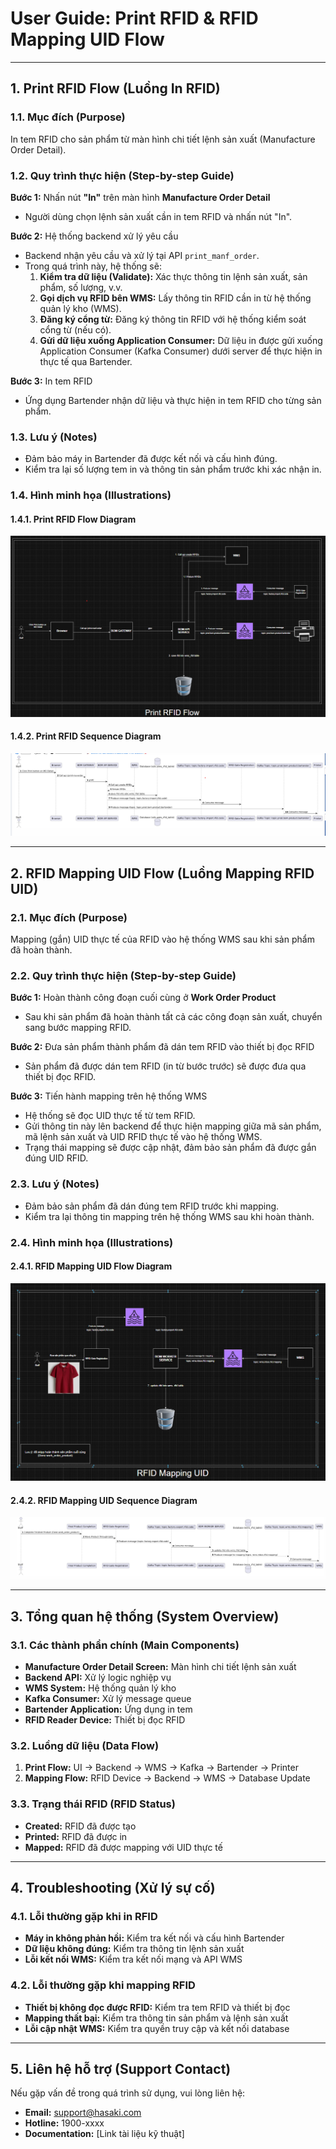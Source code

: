 # User Guide: Print RFID & RFID Mapping UID Flow

---

## 1. Print RFID Flow (Luồng In RFID)

### 1.1. Mục đích (Purpose)
In tem RFID cho sản phẩm từ màn hình chi tiết lệnh sản xuất (Manufacture Order Detail).

### 1.2. Quy trình thực hiện (Step-by-step Guide)

**Bước 1:** Nhấn nút **"In"** trên màn hình **Manufacture Order Detail**
- Người dùng chọn lệnh sản xuất cần in tem RFID và nhấn nút "In".

**Bước 2:** Hệ thống backend xử lý yêu cầu
- Backend nhận yêu cầu và xử lý tại API `print_manf_order`.
- Trong quá trình này, hệ thống sẽ:
  1. **Kiểm tra dữ liệu (Validate):** Xác thực thông tin lệnh sản xuất, sản phẩm, số lượng, v.v.
  2. **Gọi dịch vụ RFID bên WMS:** Lấy thông tin RFID cần in từ hệ thống quản lý kho (WMS).
  3. **Đăng ký cổng từ:** Đăng ký thông tin RFID với hệ thống kiểm soát cổng từ (nếu có).
  4. **Gửi dữ liệu xuống Application Consumer:** Dữ liệu in được gửi xuống Application Consumer (Kafka Consumer) dưới server để thực hiện in thực tế qua Bartender.

**Bước 3:** In tem RFID
- Ứng dụng Bartender nhận dữ liệu và thực hiện in tem RFID cho từng sản phẩm.

### 1.3. Lưu ý (Notes)
- Đảm bảo máy in Bartender đã được kết nối và cấu hình đúng.
- Kiểm tra lại số lượng tem in và thông tin sản phẩm trước khi xác nhận in.

### 1.4. Hình minh họa (Illustrations)

#### 1.4.1. Print RFID Flow Diagram
![Print RFID Flow](documents/Print_Rfid_flow.png)

#### 1.4.2. Print RFID Sequence Diagram
![Print RFID Sequence](documents/SequenceDiagramRfidPrint.png)

---

## 2. RFID Mapping UID Flow (Luồng Mapping RFID UID)

### 2.1. Mục đích (Purpose)
Mapping (gắn) UID thực tế của RFID vào hệ thống WMS sau khi sản phẩm đã hoàn thành.

### 2.2. Quy trình thực hiện (Step-by-step Guide)

**Bước 1:** Hoàn thành công đoạn cuối cùng ở **Work Order Product**
- Sau khi sản phẩm đã hoàn thành tất cả các công đoạn sản xuất, chuyển sang bước mapping RFID.

**Bước 2:** Đưa sản phẩm thành phẩm đã dán tem RFID vào thiết bị đọc RFID
- Sản phẩm đã được dán tem RFID (in từ bước trước) sẽ được đưa qua thiết bị đọc RFID.

**Bước 3:** Tiến hành mapping trên hệ thống WMS
- Hệ thống sẽ đọc UID thực tế từ tem RFID.
- Gửi thông tin này lên backend để thực hiện mapping giữa mã sản phẩm, mã lệnh sản xuất và UID RFID thực tế vào hệ thống WMS.
- Trạng thái mapping sẽ được cập nhật, đảm bảo sản phẩm đã được gắn đúng UID RFID.

### 2.3. Lưu ý (Notes)
- Đảm bảo sản phẩm đã dán đúng tem RFID trước khi mapping.
- Kiểm tra lại thông tin mapping trên hệ thống WMS sau khi hoàn thành.

### 2.4. Hình minh họa (Illustrations)

#### 2.4.1. RFID Mapping UID Flow Diagram
![RFID Mapping UID Flow](documents/Mapping_Rfid_Uid_flow.png)

#### 2.4.2. RFID Mapping UID Sequence Diagram
![RFID Mapping UID Sequence](documents/SequenceDiagramMappingRfidUid.png)

---

## 3. Tổng quan hệ thống (System Overview)

### 3.1. Các thành phần chính (Main Components)
- **Manufacture Order Detail Screen:** Màn hình chi tiết lệnh sản xuất
- **Backend API:** Xử lý logic nghiệp vụ
- **WMS System:** Hệ thống quản lý kho
- **Kafka Consumer:** Xử lý message queue
- **Bartender Application:** Ứng dụng in tem
- **RFID Reader Device:** Thiết bị đọc RFID

### 3.2. Luồng dữ liệu (Data Flow)
1. **Print Flow:** UI → Backend → WMS → Kafka → Bartender → Printer
2. **Mapping Flow:** RFID Device → Backend → WMS → Database Update

### 3.3. Trạng thái RFID (RFID Status)
- **Created:** RFID đã được tạo
- **Printed:** RFID đã được in
- **Mapped:** RFID đã được mapping với UID thực tế

---

## 4. Troubleshooting (Xử lý sự cố)

### 4.1. Lỗi thường gặp khi in RFID
- **Máy in không phản hồi:** Kiểm tra kết nối và cấu hình Bartender
- **Dữ liệu không đúng:** Kiểm tra thông tin lệnh sản xuất
- **Lỗi kết nối WMS:** Kiểm tra kết nối mạng và API WMS

### 4.2. Lỗi thường gặp khi mapping RFID
- **Thiết bị không đọc được RFID:** Kiểm tra tem RFID và thiết bị đọc
- **Mapping thất bại:** Kiểm tra thông tin sản phẩm và lệnh sản xuất
- **Lỗi cập nhật WMS:** Kiểm tra quyền truy cập và kết nối database

---

## 5. Liên hệ hỗ trợ (Support Contact)
Nếu gặp vấn đề trong quá trình sử dụng, vui lòng liên hệ:
- **Email:** support@hasaki.com
- **Hotline:** 1900-xxxx
- **Documentation:** [Link tài liệu kỹ thuật] 